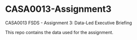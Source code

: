 # CASA0013-Assignment3
CASA0013 FSDS - Assignment 3: Data-Led Executive Briefing

This repo contains the data used for the assignment.
